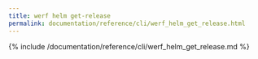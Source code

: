 ```yaml
---
title: werf helm get-release
permalink: documentation/reference/cli/werf_helm_get_release.html
---
```


{% include /documentation/reference/cli/werf_helm_get_release.md %}
